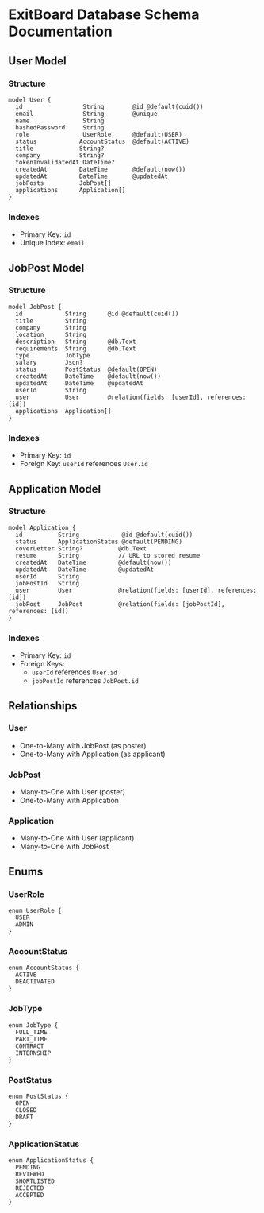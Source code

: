 # ExitBoard Database Schema Documentation

## User Model

### Structure
```prisma
model User {
  id                 String        @id @default(cuid())
  email              String        @unique
  name               String
  hashedPassword     String
  role               UserRole      @default(USER)
  status            AccountStatus  @default(ACTIVE)
  title             String?
  company           String?
  tokenInvalidatedAt DateTime?
  createdAt         DateTime       @default(now())
  updatedAt         DateTime       @updatedAt
  jobPosts          JobPost[]
  applications      Application[]
}
```

### Indexes
- Primary Key: `id`
- Unique Index: `email`

## JobPost Model

### Structure
```prisma
model JobPost {
  id            String      @id @default(cuid())
  title         String
  company       String
  location      String
  description   String      @db.Text
  requirements  String      @db.Text
  type          JobType
  salary        Json?
  status        PostStatus  @default(OPEN)
  createdAt     DateTime    @default(now())
  updatedAt     DateTime    @updatedAt
  userId        String
  user          User        @relation(fields: [userId], references: [id])
  applications  Application[]
}
```

### Indexes
- Primary Key: `id`
- Foreign Key: `userId` references `User.id`

## Application Model

### Structure
```prisma
model Application {
  id          String            @id @default(cuid())
  status      ApplicationStatus @default(PENDING)
  coverLetter String?          @db.Text
  resume      String           // URL to stored resume
  createdAt   DateTime         @default(now())
  updatedAt   DateTime         @updatedAt
  userId      String
  jobPostId   String
  user        User             @relation(fields: [userId], references: [id])
  jobPost     JobPost          @relation(fields: [jobPostId], references: [id])
}
```

### Indexes
- Primary Key: `id`
- Foreign Keys:
  - `userId` references `User.id`
  - `jobPostId` references `JobPost.id`

## Relationships

### User
- One-to-Many with JobPost (as poster)
- One-to-Many with Application (as applicant)

### JobPost
- Many-to-One with User (poster)
- One-to-Many with Application

### Application
- Many-to-One with User (applicant)
- Many-to-One with JobPost

## Enums

### UserRole
```prisma
enum UserRole {
  USER
  ADMIN
}
```

### AccountStatus
```prisma
enum AccountStatus {
  ACTIVE
  DEACTIVATED
}
```

### JobType
```prisma
enum JobType {
  FULL_TIME
  PART_TIME
  CONTRACT
  INTERNSHIP
}
```

### PostStatus
```prisma
enum PostStatus {
  OPEN
  CLOSED
  DRAFT
}
```

### ApplicationStatus
```prisma
enum ApplicationStatus {
  PENDING
  REVIEWED
  SHORTLISTED
  REJECTED
  ACCEPTED
}
``` 